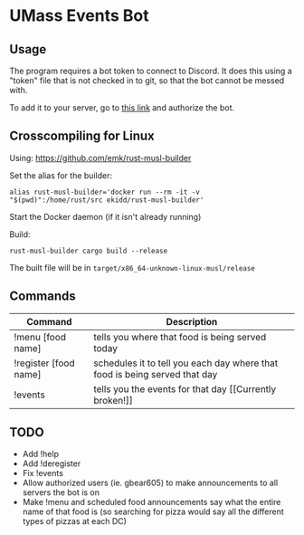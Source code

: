# UMass Events Bot

## Usage

The program requires a bot token to connect to Discord. It does this using a "token" file that is not checked in to git, so that the bot cannot be messed with.

To add it to your server, go to [this link](https://discordapp.com/api/oauth2/authorize?client_id=355392985912836097&scope=bot&permissions=1) and authorize the bot.

## Crosscompiling for Linux

Using: https://github.com/emk/rust-musl-builder

Set the alias for the builder:

``alias rust-musl-builder='docker run --rm -it -v "$(pwd)":/home/rust/src ekidd/rust-musl-builder'``

Start the Docker daemon (if it isn't already running)

Build:

``rust-musl-builder cargo build --release``

The built file will be in ``target/x86_64-unknown-linux-musl/release``

## Commands

| Command               | Description                                                                 |
| --------------------- | --------------------------------------------------------------------------- |
| !menu [food name]     | tells you where that food is being served today                             |
| !register [food name] | schedules it to tell you each day where that food is being served that day  |
| !events               | tells you the events for that day [[Currently broken!]]                     |

## TODO

* Add !help
* Add !deregister
* Fix !events
* Allow authorized users (ie. gbear605) to make announcements to all servers the bot is on
* Make !menu and scheduled food announcements say what the entire name of that food is (so searching for pizza would say all the different types of pizzas at each DC)